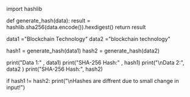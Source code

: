 import hashlib

def generate_hash(data):
    result = hashlib.sha256(data.encode()).hexdigest()
    return result 

data1 ="Blockchain Technology"
data2 ="blockchain technology"

hash1 = generate_hash(data1)
hash2 = generate_hash(data2)

print("Data 1:" , data1)
print("SHA-256 Hash:" , hash1)
print("\nData 2:", data2 )
print("SHA-256 Hash:", hash2)

if hash1 != hash2:
    print("\nHashes are diffrent due to small change in input!")
